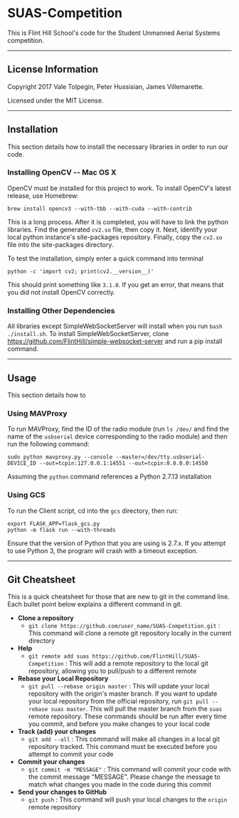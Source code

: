 # SUAS-Competition

This is Flint Hill School's code for the Student Unmanned Aerial Systems competition.

---

## License Information
Copyright 2017 Vale Tolpegin, Peter Hussisian, James Villemarette.

Licensed under the MIT License.

---

## Installation

This section details how to install the necessary libraries in order to run our code.

### Installing OpenCV -- Mac OS X

OpenCV must be installed for this project to work. To install OpenCV's latest release, use Homebrew:

```
brew install opencv3 --with-tbb --with-cuda --with-contrib
```

This is a long process. After it is completed, you will have to link the python libraries. Find the generated ```cv2.so``` file, then copy it. Next, identify your local python instance's site-packages repository. Finally, copy the ```cv2.so``` file into the site-packages directory.

To test the installation, simply enter a quick command into terminal

```
python -c 'import cv2; print(cv2.__version__)'
```

This should print something like ```3.1.0```. If you get an error, that means that you did not install OpenCV correctly.

### Installing Other Dependencies

All libraries except SimpleWebSocketServer will install when you run ```bash ./install.sh```. To install SimpleWebSocketServer, clone https://github.com/FlintHill/simple-websocket-server and run a pip install command.

---

## Usage

This section details how to

### Using MAVProxy

To run MAVProxy, find the ID of the radio module (run ```ls /dev/``` and find the name of the ```usbserial``` device corresponding to the radio module) and then run the following command:

```
sudo python mavproxy.py --console --master=/dev/tty.usbserial-DEVICE_ID --out=tcpin:127.0.0.1:14551 --out=tcpin:0.0.0.0:14550
```

Assuming the ```python``` command references a Python 2.7.13 installation

### Using GCS

To run the Client script, cd into the ```gcs``` directory, then run:

```
export FLASK_APP=flask_gcs.py
python -m flask run --with-threads

```

Ensure that the version of Python that you are using is 2.7.x. If you attempt to use Python 3, the program will crash with a timeout exception.

---

## Git Cheatsheet

This is a quick cheatsheet for those that are new to git in the command line. Each bullet point below explains a different command in git.

- **Clone a repository**
   - ```git clone https://github.com/user_name/SUAS-Competition.git``` : This command will clone a remote git repository locally in the current directory
- **Help**
   - ```git remote add suas https://github.com/FlintHill/SUAS-Competition``` : This will add a remote repository to the local git repository, allowing you to pull/push to a different remote
- **Rebase your Local Repository**
   - ```git pull --rebase origin master``` : This will update your local repository with the origin's master branch. If you want to update your local repository from the official repository, run ```git pull --rebase suas master```. This will pull the master branch from the ```suas``` remote repository. These commands should be run after every time you commit, and before you make changes to your local code
- **Track (add) your changes**
   - ```git add --all``` : This command will make all changes in a local git repository tracked. This command must be executed before you attempt to commit your code
- **Commit your changes**
  - ```git commit -m "MESSAGE"``` : This command will commit your code with the commit message "MESSAGE". Please change the message to match what changes you made in the code during this commit
- **Send your changes to GitHub**
  - ```git push``` : This command will push your local changes to the ```origin``` remote repository
